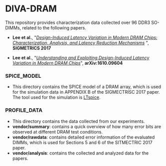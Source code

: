 # DIVA-DRAM

This repository provides characterization data collected over 96 DDR3 SO-DIMMs, related to the following papers.

- **Lee et al.**, "[_Design-Induced Latency Variation in Modern DRAM Chips: Characterization, Analysis, and Latency Reduction Mechanisms_](https://people.inf.ethz.ch/omutlu/pub/DIVA-low-latency-DRAM_sigmetrics17-paper.pdf)
", **SIGMETRICS 2017**

- **Lee et al.**, "[_Understanding and Exploiting Design-Induced Latency Variation in Modern DRAM Chips_](https://arxiv.org/abs/1610.09604)", **arXiv:1610.09604**

### SPICE_MODEL
- This directory contains the SPICE model of a DRAM array, which is used for the simulation data in APPENDIX B of the SIGMECTRISC 2017 paper. The tool used for the simulation is [LTspice](http://www.linear.com/designtools/software/). 

### PROFILE_DATA
- This directory contains the data collected from our experiments.
- **vendor/summary**: contains a quick overview of how many error bits are observed at different DRAM test conditions.
- **vendor/rawdata**: contains detailed error information of the evaluated DIMMs, which is used for Sections 5 and 6 of the SITMECTRIC 2017 paper.
- **vendor/analysis**: contains the collected and analyzed data for the papers.

